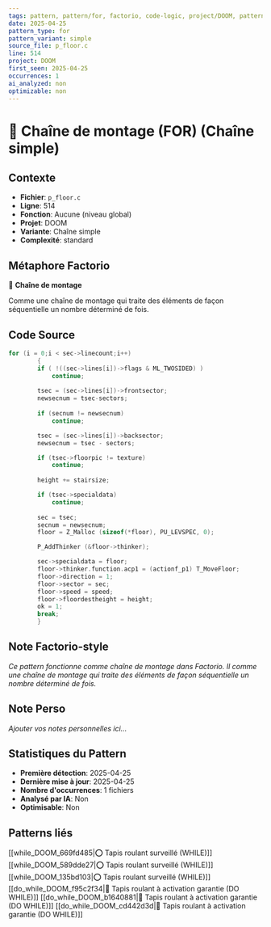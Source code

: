 ```yaml
---
tags: pattern, pattern/for, factorio, code-logic, project/DOOM, pattern/variant/simple
date: 2025-04-25
pattern_type: for
pattern_variant: simple
source_file: p_floor.c
line: 514
project: DOOM
first_seen: 2025-04-25
occurrences: 1
ai_analyzed: non
optimizable: non
---
```


# 🔄 Chaîne de montage (FOR) (Chaîne simple)

## Contexte
- **Fichier**: `p_floor.c`
- **Ligne**: 514
- **Fonction**: Aucune (niveau global)
- **Projet**: DOOM
- **Variante**: Chaîne simple
- **Complexité**: standard

## Métaphore Factorio
🔄 **Chaîne de montage**

Comme une chaîne de montage qui traite des éléments de façon séquentielle un nombre déterminé de fois.

## Code Source
```c
for (i = 0;i < sec->linecount;i++)
	    {
		if ( !((sec->lines[i])->flags & ML_TWOSIDED) )
		    continue;
					
		tsec = (sec->lines[i])->frontsector;
		newsecnum = tsec-sectors;
		
		if (secnum != newsecnum)
		    continue;

		tsec = (sec->lines[i])->backsector;
		newsecnum = tsec - sectors;

		if (tsec->floorpic != texture)
		    continue;
					
		height += stairsize;

		if (tsec->specialdata)
		    continue;
					
		sec = tsec;
		secnum = newsecnum;
		floor = Z_Malloc (sizeof(*floor), PU_LEVSPEC, 0);

		P_AddThinker (&floor->thinker);

		sec->specialdata = floor;
		floor->thinker.function.acp1 = (actionf_p1) T_MoveFloor;
		floor->direction = 1;
		floor->sector = sec;
		floor->speed = speed;
		floor->floordestheight = height;
		ok = 1;
		break;
	    }
```

## Note Factorio-style
*Ce pattern fonctionne comme chaîne de montage dans Factorio. Il comme une chaîne de montage qui traite des éléments de façon séquentielle un nombre déterminé de fois.*

## Note Perso
*Ajouter vos notes personnelles ici...*

## Statistiques du Pattern
- **Première détection**: 2025-04-25
- **Dernière mise à jour**: 2025-04-25
- **Nombre d'occurrences**: 1 fichiers
- **Analysé par IA**: Non
- **Optimisable**: Non

## Patterns liés
[[while_DOOM_669fd485|⭕ Tapis roulant surveillé (WHILE)]]
[[while_DOOM_589dde27|⭕ Tapis roulant surveillé (WHILE)]]
[[while_DOOM_135bd103|⭕ Tapis roulant surveillé (WHILE)]]
[[do_while_DOOM_f95c2f34|🔄 Tapis roulant à activation garantie (DO WHILE)]]
[[do_while_DOOM_b1640881|🔄 Tapis roulant à activation garantie (DO WHILE)]]
[[do_while_DOOM_cd442d3d|🔄 Tapis roulant à activation garantie (DO WHILE)]]
